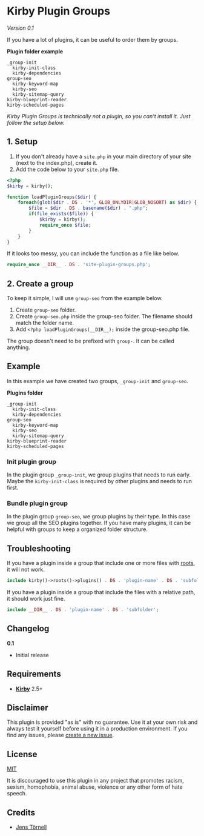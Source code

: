 # Kirby Plugin Groups

*Version 0.1*

If you have  a lot of plugins, it can be useful to order them by groups.

**Plugin folder example**

```text
_group-init
  kirby-init-class
  kirby-dependencies
group-seo
  kirby-keyword-map
  kirby-seo
  kirby-sitemap-query
kirby-blueprint-reader
kirby-scheduled-pages
```

*Kirby Plugin Groups is technically not a plugin, so you can't install it. Just follow the setup below.*

## 1. Setup

1. If you don't already have a `site.php` in your main directory of your site (next to the index.php), create it.
1. Add the code below to your `site.php` file.

```php
<?php
$kirby = kirby();

function loadPluginGroups($dir) {
    foreach(glob($dir . DS . '*', GLOB_ONLYDIR|GLOB_NOSORT) as $dir) {
        $file = $dir . DS . basename($dir) . ".php";
        if(file_exists($file)) {
            $kirby = kirby();
            require_once $file;
        }
    }
}
```

If it looks too messy, you can include the function as a file like below.

```php
require_once __DIR__ . DS . 'site-plugin-groups.php';
```

## 2. Create a group

To keep it simple, I will use `group-seo` from the example below.

1. Create `group-seo` folder.
1. Create `group-seo.php` inside the group-seo folder. The filename should match the folder name.
1. Add `<?php loadPluginGroups(__DIR__);` inside the group-seo.php file.

The group doesn't need to be prefixed with `group-`. It can be called anything.

## Example

In this example we have created two groups, `_group-init` and `group-seo`.

**Plugins folder**

```text
_group-init
  kirby-init-class
  kirby-dependencies
group-seo
  kirby-keyword-map
  kirby-seo
  kirby-sitemap-query
kirby-blueprint-reader
kirby-scheduled-pages
```

### Init plugin group

In the plugin group `_group-init`, we group plugins that needs to run early. Maybe the `kirby-init-class` is required by other plugins and needs to run first.

### Bundle plugin group

In the plugin group `group-seo`, we group plugins by their type. In this case we group all the SEO plugins together. If you have many plugins, it can be helpful with groups to keep a organized folder structure.

## Troubleshooting

If you have a plugin inside a group that include one or more files with [roots](https://getkirby.com/docs/cheatsheet#roots), it will not work.

```php
include kirby()->roots()->plugins() . DS . 'plugin-name' . DS . 'subfolder';
```

If you have a plugin inside a group that include the files with a relative path, it should work just fine.

```php
include __DIR__ . DS . 'plugin-name' . DS . 'subfolder';
```

## Changelog

**0.1**

- Initial release

## Requirements

- [**Kirby**](https://getkirby.com/) 2.5+

## Disclaimer

This plugin is provided "as is" with no guarantee. Use it at your own risk and always test it yourself before using it in a production environment. If you find any issues, please [create a new issue](https://github.com/username/plugin-name/issues/new).

## License

[MIT](https://opensource.org/licenses/MIT)

It is discouraged to use this plugin in any project that promotes racism, sexism, homophobia, animal abuse, violence or any other form of hate speech.

## Credits

- [Jens Törnell](https://github.com/jenstornell)